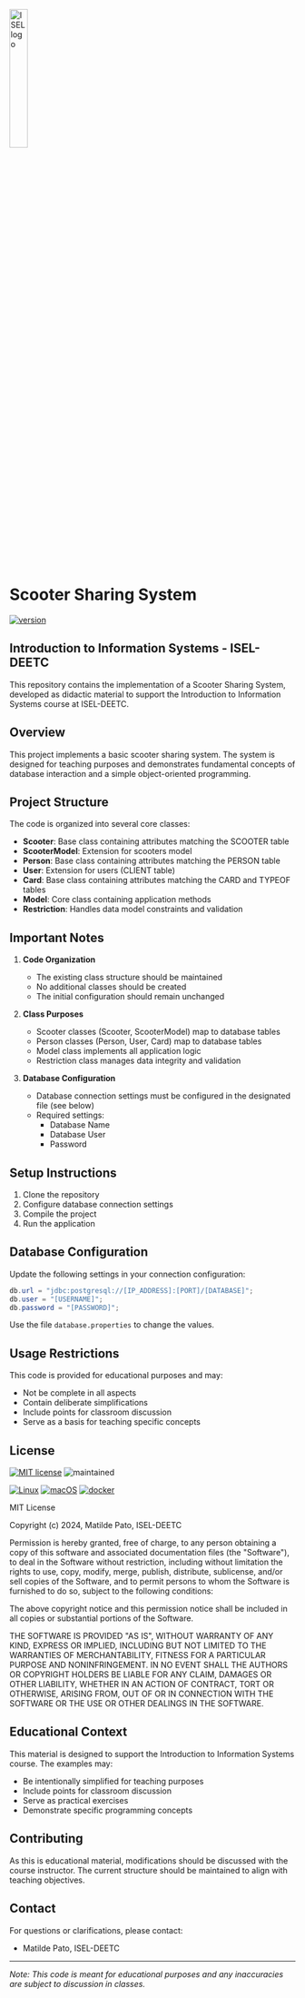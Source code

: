 <p align="left">
    <a href="https://www.isel.pt/en" target="_blank">
        <img width="25%" src="https://www.isel.pt/sites/default/files/SCI/Identidade/logo_ISEL_simplificado_cor.png" alt="ISEL logo">
    </a>
</p>

# Scooter Sharing System

[![version](https://img.shields.io/badge/version-1.0-green)](https://img.shields.io/badge/version-1.0-green)

## Introduction to Information Systems - ISEL-DEETC

This repository contains the implementation of a Scooter Sharing System, developed as didactic material to support the Introduction to Information Systems course at ISEL-DEETC.

## Overview

This project implements a basic scooter sharing system. The system is designed for teaching purposes and demonstrates fundamental concepts of database interaction and a simple object-oriented programming.

## Project Structure

The code is organized into several core classes:

- **Scooter**: Base class containing attributes matching the SCOOTER table
- **ScooterModel**: Extension for scooters model
- **Person**: Base class containing attributes matching the PERSON table
- **User**: Extension for users (CLIENT table)
- **Card**: Base class containing attributes matching the CARD and TYPEOF tables
- **Model**: Core class containing application methods
- **Restriction**: Handles data model constraints and validation

## Important Notes

1. **Code Organization**
   - The existing class structure should be maintained
   - No additional classes should be created
   - The initial configuration should remain unchanged

2. **Class Purposes**
   - Scooter classes (Scooter, ScooterModel) map to database tables
   - Person classes (Person, User, Card) map to database tables
   - Model class implements all application logic
   - Restriction class manages data integrity and validation

3. **Database Configuration**
   - Database connection settings must be configured in the designated file (see below)
   - Required settings:
     - Database Name
     - Database User
     - Password

## Setup Instructions

1. Clone the repository
2. Configure database connection settings
3. Compile the project
4. Run the application

## Database Configuration
Update the following settings in your connection configuration:

```java
db.url = "jdbc:postgresql://[IP_ADDRESS]:[PORT]/[DATABASE]";
db.user = "[USERNAME]";
db.password = "[PASSWORD]";
```

Use the file `database.properties` to change the values.

## Usage Restrictions

This code is provided for educational purposes and may:

- Not be complete in all aspects
- Contain deliberate simplifications
- Include points for classroom discussion
- Serve as a basis for teaching specific concepts

## License

[![MIT license](https://img.shields.io/badge/License-MIT-blue.svg)](https://choosealicense.com/licenses/mit/)
![maintained](https://img.shields.io/badge/Maintained%3F-yes-green.svg)

[![Linux](https://img.shields.io/badge/Ubuntu-E95420?style=for-the-badge&logo=ubuntu&logoColor=white)](https://img.shields.io/badge/Ubuntu-E95420?style=for-the-badge&logo=ubuntu&logoColor=white)
[![macOS](https://img.shields.io/badge/mac%20os-000000?style=for-the-badge&logo=apple&logoColor=white)](https://img.shields.io/badge/mac%20os-000000?style=for-the-badge&logo=apple&logoColor=white)
[![docker](https://img.shields.io/badge/Docker-2CA5E0?style=for-the-badge&logo=docker&logoColor=white)](https://img.shields.io/badge/Docker-2CA5E0?style=for-the-badge&logo=docker&logoColor=white)

MIT License

Copyright (c) 2024, Matilde Pato, ISEL-DEETC

Permission is hereby granted, free of charge, to any person obtaining a copy
of this software and associated documentation files (the "Software"), to deal
in the Software without restriction, including without limitation the rights
to use, copy, modify, merge, publish, distribute, sublicense, and/or sell
copies of the Software, and to permit persons to whom the Software is
furnished to do so, subject to the following conditions:

The above copyright notice and this permission notice shall be included in all
copies or substantial portions of the Software.

THE SOFTWARE IS PROVIDED "AS IS", WITHOUT WARRANTY OF ANY KIND, EXPRESS OR
IMPLIED, INCLUDING BUT NOT LIMITED TO THE WARRANTIES OF MERCHANTABILITY,
FITNESS FOR A PARTICULAR PURPOSE AND NONINFRINGEMENT. IN NO EVENT SHALL THE
AUTHORS OR COPYRIGHT HOLDERS BE LIABLE FOR ANY CLAIM, DAMAGES OR OTHER
LIABILITY, WHETHER IN AN ACTION OF CONTRACT, TORT OR OTHERWISE, ARISING FROM,
OUT OF OR IN CONNECTION WITH THE SOFTWARE OR THE USE OR OTHER DEALINGS IN THE
SOFTWARE.

## Educational Context

This material is designed to support the Introduction to Information Systems course. The examples may:

- Be intentionally simplified for teaching purposes
- Include points for classroom discussion
- Serve as practical exercises
- Demonstrate specific programming concepts

## Contributing

As this is educational material, modifications should be discussed with the course instructor. The current structure should be maintained to align with teaching objectives.

## Contact

For questions or clarifications, please contact:

- Matilde Pato, ISEL-DEETC

---
*Note: This code is meant for educational purposes and any inaccuracies are subject to discussion in classes.*
